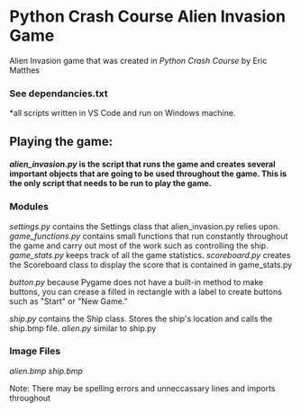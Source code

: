 # Python Crash Course Alien Invasion Game
Alien Invasion game that was created in *Python Crash Course* by Eric Matthes 

### See dependancies.txt  
  *all scripts written in VS Code and run on Windows machine.

## Playing the game:
#### *alien_invasion.py* is the script that runs the game and creates several important objects that are going to be used throughout the game. This is the only script that needs to be run to play the game. 

### Modules 
*settings.py* contains the Settings class that alien_invasion.py relies upon.
*game_functions.py* contains small functions that run constantly throughout the game and carry out most of the work such as controlling the ship.
*game_stats.py* keeps track of all the game statistics.
*scoreboard.py* creates the Scoreboard class to display the score that is contained in game_stats.py

*button.py* because Pygame does not have a built-in method to make buttons, you can crease a filled in rectangle with a label to create buttons such as "Start" or "New Game."

*ship.py* contains the Ship class. Stores the ship's location and calls the ship.bmp file.
*alien.py* similar to ship.py

### Image Files
*alien.bmp*
*ship.bmp*

Note: There may be spelling errors and unneccassary lines and imports throughout
